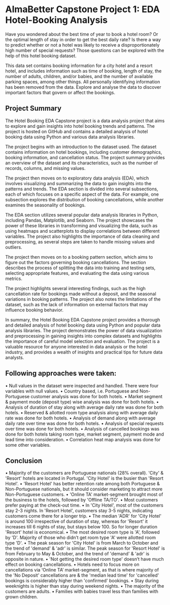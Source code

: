 # AlmaBetter Capstone Project 1: EDA Hotel-Booking Analysis

Have you wondered about the best time of year to book a hotel room? Or the optimal length of stay in order to get the best daily rate? Is there a way to predict whether or not a hotel was likely to receive a disproportionately high number of special requests?
Those questions can be explored with the help of this hotel booking dataset.

This data set contains booking information for a city hotel and a resort hotel, and includes information such as time of booking, length of stay, the number of adults, children, and/or babies, and the number of available parking spaces, among other things. All personally identifying information has been removed from the data.
Explore and analyse the data to discover important factors that govern or affect the bookings.

## Project Summary
The Hotel Booking EDA Capstone project is a data analysis project that aims to explore and gain insights into hotel booking trends and patterns. The project is hosted on GitHub and contains a detailed analysis of hotel booking data using Python and various data analysis libraries.

The project begins with an introduction to the dataset used. The dataset contains information on hotel bookings, including customer demographics, booking information, and cancellation status. The project summary provides an overview of the dataset and its characteristics, such as the number of records, columns, and missing values.

The project then moves on to exploratory data analysis (EDA), which involves visualizing and summarizing the data to gain insights into the patterns and trends. The EDA section is divided into several subsections, each of which focuses on a specific aspect of the data. For example, one subsection explores the distribution of booking cancellations, while another examines the seasonality of bookings.

The EDA section utilizes several popular data analysis libraries in Python, including Pandas, Matplotlib, and Seaborn. The project showcases the power of these libraries in transforming and visualizing the data, such as using heatmaps and scatterplots to display correlations between different variables. The project also highlights the importance of data cleaning and preprocessing, as several steps are taken to handle missing values and outliers.

The project then moves on to a booking pattern section, which aims to figure out the factors governing booking cancellations. The section describes the process of splitting the data into training and testing sets, selecting appropriate features, and evaluating the data using various metrics.

The project highlights several interesting findings, such as the high cancellation rate for bookings made without a deposit, and the seasonal variations in booking patterns. The project also notes the limitations of the dataset, such as the lack of information on external factors that may influence booking behavior.

In summary, the Hotel Booking EDA Capstone project provides a thorough and detailed analysis of hotel booking data using Python and popular data analysis libraries. The project demonstrates the power of data visualization and preprocessing in gaining insights into complex datasets and highlights the importance of careful model selection and evaluation. The project is a valuable resource for anyone interested in data analysis or the hotel industry, and provides a wealth of insights and practical tips for future data analysts.

## Following approaches were taken:
• Null values in the dataset were inspected and handled. There were four variables with null values.
• Country based, i.e. Portuguese and Non-Portuguese customer analysis was done for both hotels.
• Market segment & payment mode (deposit type) wise analysis was done for both hotels.
• Analysis of duration of stay along with average daily rate was done for both hotels.
• Reserved & allotted room type analysis along with average daily rate was done for both hotels.
• Analysis of demand along with average daily rate over time was done for both hotels.
• Analysis of special requests over time was done for both hotels.
• Analysis of cancelled bookings was done for both hotels taking room type, market segment, payment mode and lead time into consideration.
• Correlation heat map analysis was done for some other variables.

## Conclusion
• Majority of the customers are Portuguese nationals (28% overall). 'City' & 'Resort' hotels are located in Portugal. 'City Hotel' is the busier than 'Resort Hotel'.
• 'Resort Hotel' has better retention rate among both Portuguese & Non-Portuguese nationals, but it should consider marketing to attract more Non-Portuguese customers.
• 'Online TA' market-segment brought most of the business to the hotels, followed by 'Offline TA/TO'.
• Most customers prefer paying at the check-out time.
• In 'City Hotel', most of the customers stay 2-3 nights. In 'Resort Hotel', customers stay 3-5 nights, indicating customers come there for a longer trip.
• The median 'ADR' for 'City Hotel' is around 100 irrespective of duration of stay, whereas for 'Resort' it increases till 6 nights of stay, but stays below 100. So for longer duration 'Resort' hotel is economical.
• The most desired room type is 'A', followed by 'D'. Majority of those who didn’t get room type 'A' were allotted room type 'D'.
• The peak season for 'City Hotel' is from March to October and the trend of 'demand' & 'adr' is similar. The peak season for 'Resort Hotel' is from February to May & October, and the trend of 'demand' & 'adr' is opposite in nature.
• 'Not getting the desired room type' doesn’t have much effect on booking cancellations.
• Hotels need to focus more on cancellations via ‘Online TA’ market-segment, as that is where majority of the 'No Deposit' cancellations are & the 'median lead time' for 'cancelled' bookings is considerably higher than 'confirmed' bookings.
• Stay during weeknights is higher than stay during weekend nights.
• The majority of the customers are adults.
• Families with babies travel less than families with grown children.

